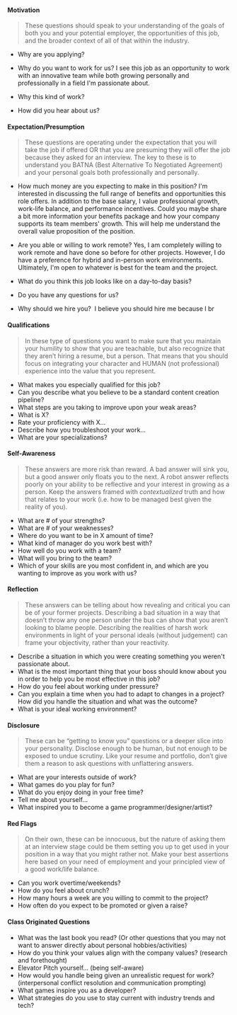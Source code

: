 #### **Motivation**

> These questions should speak to your understanding of the goals of both you and your potential employer, the opportunities of this job, and the broader context of all of that within the industry. 

- Why are you applying?
- Why do you want to work for us?
I see this job as an opportunity to work with an innovative team while both growing personally and professionally in a field I'm passionate about.

- Why this kind of work?
- How did you hear about us? 

#### **Expectation/Presumption**

> These questions are operating under the expectation that you will take the job if offered OR that you are presuming they will offer the job because they asked for an interview. The key to these is to understand you BATNA (Best Alternative To Negotiated Agreement) and your personal goals both professionally and personally.  

- How much money are you expecting to make in this position?
I'm interested in discussing the full range of benefits and opportunities this role offers. In addition to the base salary, I value professional growth, work-life balance, and performance incentives. Could you maybe share a bit more information your benefits package and how your company supports its team members' growth. This will help me understand the overall value proposition of the position.

- Are you able or willing to work remote?
Yes, I am completely willing to work remote and have done so before for other projects. However, I do have a preference for hybrid and in-person work environments. Ultimately, I'm open to whatever is best for the team and the project.

- What do you think this job looks like on a day-to-day basis? 
- Do you have any questions for us? 
- Why should we hire you? 
I believe you should hire me because I br

#### **Qualifications**

> In these type of questions you want to make sure that you maintain your humility to show that you are teachable, but also recognize that they aren’t hiring a resume, but a person. That means that you should focus on integrating your character and HUMAN (not professional) experience into the value that you represent. 

- What makes you especially qualified for this job? 
- Can you describe what you believe to be a standard content creation pipeline? 
- What steps are you taking to improve upon your weak areas? 
- What is X? 
- Rate your proficiency with X…
- Describe how you troubleshoot your work…
- What are your specializations? 

#### **Self-Awareness**

> These answers are more risk than reward. A bad answer will sink you, but a good answer only floats you to the next. A robot answer reflects poorly on your ability to be reflective and your interest in growing as a person. Keep the answers framed with _contextualized_ truth and how that relates to your work (i.e. how to be managed best given the reality of you). 

- What are # of your strengths? 
- What are # of your weaknesses? 
- Where do you want to be in X amount of time? 
- What kind of manager do you work best with? 
- How well do you work with a team? 
- What will you bring to the team? 
- Which of your skills are you most confident in, and which are you wanting to improve as you work with us? 

#### **Reflection**

> These answers can be telling about how revealing and critical you can be of your former projects. Describing a bad situation in a way that doesn’t throw any one person under the bus can show that you aren’t looking to blame people. Describing the realities of harsh work environments in light of your personal ideals (without judgement) can frame your objectivity, rather than your reactivity. 

- Describe a situation in which you were creating something you weren't passionate about. 
- What is the most important thing that your boss should know about you in order to help you be most effective in this job? 
- How do you feel about working under pressure? 
- Can you explain a time when you had to adapt to changes in a project? How did you handle the situation and what was the outcome? 
- What is your ideal working environment? 

#### **Disclosure**

> These can be “getting to know you” questions or a deeper slice into your personality. Disclose enough to be human, but not enough to be exposed to undue scrutiny. Like your resume and portfolio, don’t give them a reason to ask questions with unflattering answers. 

- What are your interests outside of work? 
- What games do you play for fun? 
- What do you enjoy doing in your free time? 
- Tell me about yourself… 
- What inspired you to become a game programmer/designer/artist? 

#### **Red Flags**

> On their own, these can be innocuous, but the nature of asking them at an interview stage could be them setting you up to get used in your position in a way that you might rather not. Make your best assertions here based on your need of employment and your principled view of a good work/life balance. 

- Can you work overtime/weekends? 
- How do you feel about crunch? 
- How many hours a week are you willing to commit to the project? 
- How often do you expect to be promoted or given a raise? 

#### **Class Originated Questions**

- What was the last book you read? (Or other questions that you may not want to answer directly about personal hobbies/activities)
- How do you think your values align with the company values? (research and forethought)
- Elevator Pitch yourself… (being self-aware)
- How would you handle being given an unrealistic request for work? (interpersonal conflict resolution and communication prompting)
- What games inspire you as a developer?
- What strategies do you use to stay current with industry trends and tech?
